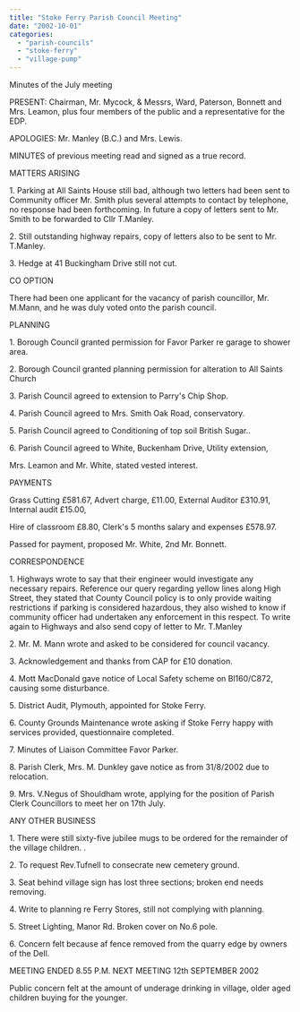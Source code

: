 ```yaml
---
title: "Stoke Ferry Parish Council Meeting"
date: "2002-10-01"
categories: 
  - "parish-councils"
  - "stoke-ferry"
  - "village-pump"
---
```


Minutes of the July meeting

PRESENT: Chairman, Mr. Mycock, & Messrs, Ward, Paterson, Bonnett and Mrs. Leamon, plus four members of the public and a representative for the EDP.

APOLOGIES: Mr. Manley (B.C.) and Mrs. Lewis.

MINUTES of previous meeting read and signed as a true record.

MATTERS ARISING

1\. Parking at All Saints House still bad, although two letters had been sent to Community officer Mr. Smith plus several attempts to contact by telephone, no response had been forthcoming. In future a copy of letters sent to Mr. Smith to be forwarded to Cllr T.Manley.

2\. Still outstanding highway repairs, copy of letters also to be sent to Mr. T.Manley.

3\. Hedge at 41 Buckingham Drive still not cut.

CO OPTION

There had been one applicant for the vacancy of parish councillor, Mr. M.Mann, and he was duly voted onto the parish council.

PLANNING

1\. Borough Council granted permission for Favor Parker re garage to shower area.

2\. Borough Council granted planning permission for alteration to All Saints Church

3\. Parish Council agreed to extension to Parry's Chip Shop.

4\. Parish Council agreed to Mrs. Smith Oak Road, conservatory.

5\. Parish Council agreed to Conditioning of top soil British Sugar..

6\. Parish Council agreed to White, Buckenham Drive, Utility extension,

Mrs. Leamon and Mr. White, stated vested interest.

PAYMENTS

Grass Cutting £581.67, Advert charge, £11.00, External Auditor £310.91, Internal audit £15.00,

Hire of classroom £8.80, Clerk's 5 months salary and expenses £578.97.

Passed for payment, proposed Mr. White, 2nd Mr. Bonnett.

CORRESPONDENCE

1\. Highways wrote to say that their engineer would investigate any necessary repairs. Reference our query regarding yellow lines along High Street, they stated that County Council policy is to only provide waiting restrictions if parking is considered hazardous, they also wished to know if community officer had undertaken any enforcement in this respect. To write again to Highways and also send copy of letter to Mr. T.Manley

2\. Mr. M. Mann wrote and asked to be considered for council vacancy.

3\. Acknowledgement and thanks from CAP for £10 donation.

4\. Mott MacDonald gave notice of Local Safety scheme on Bl160/C872, causing some disturbance.

5\. District Audit, Plymouth, appointed for Stoke Ferry.

6\. County Grounds Maintenance wrote asking if Stoke Ferry happy with services provided, questionnaire completed.

7\. Minutes of Liaison Committee Favor Parker.

8\. Parish Clerk, Mrs. M. Dunkley gave notice as from 31/8/2002 due to relocation.

9\. Mrs. V.Negus of Shouldham wrote, applying for the position of Parish Clerk Councillors to meet her on 17th July.

ANY OTHER BUSINESS

1\. There were still sixty-five jubilee mugs to be ordered for the remainder of the village children. .

2\. To request Rev.Tufnell to consecrate new cemetery ground.

3\. Seat behind village sign has lost three sections; broken end needs removing.

4\. Write to planning re Ferry Stores, still not complying with planning.

5\. Street Lighting, Manor Rd. Broken cover on No.6 pole.

6\. Concern felt because af fence removed from the quarry edge by owners of the Dell.

MEETING ENDED 8.55 P.M. NEXT MEETING 12th SEPTEMBER 2002

Public concern felt at the amount of underage drinking in village, older aged children buying for the younger.
